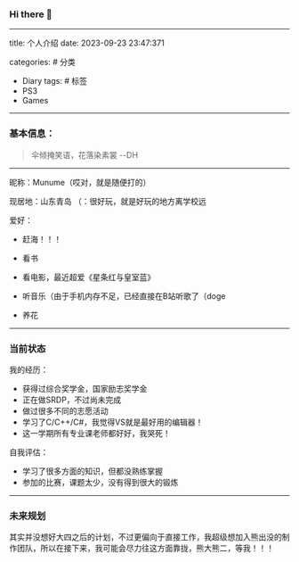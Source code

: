 ### Hi there 👋

---
title: 个人介绍
date: 2023-09-23 23:47:371

categories: # 分类
- Diary
tags: # 标签
- PS3
- Games

---



### 基本信息：

> 伞倾掩笑语，花落染素裳	--DH



---



昵称：Munume（哎对，就是随便打的）

现居地：山东青岛 （：很好玩，就是好玩的地方离学校远

爱好：

* 赶海！！！

* 看书

* 看电影，最近超爱《星条红与皇室蓝》

* 听音乐（由于手机内存不足，已经直接在B站听歌了（doge

* 养花

  

---



### 当前状态

我的经历：

* 获得过综合奖学金，国家励志奖学金
* 正在做SRDP，不过尚未完成
* 做过很多不同的志愿活动
* 学习了C/C++/C#，我觉得VS就是最好用的编辑器！
* 这一学期所有专业课老师都好好，我哭死！

自我评估：

* 学习了很多方面的知识，但都没熟练掌握
* 参加的比赛，课题太少，没有得到很大的锻炼



---



### 未来规划

其实并没想好大四之后的计划，不过更偏向于直接工作，我超级想加入熊出没的制作团队，所以在接下来，我可能会尽力往这方面靠拢，熊大熊二，等我！！！
